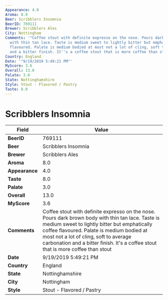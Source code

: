 ```yaml
---
Appearance: 4.0
Aroma: 8.0
Beer: Scribblers Insomnia
BeerID: 769111
Brewer: Scribblers Ales
City: Nottingham
Comments: '"Coffee stout with definite expresso on the nose. Pours dark brown body
  with thin tan lace. Taste is medium sweet to lightly bitter but emphatically coffee
  flavoured. Palate is medium bodied at most not a lot of cling, soft to average carbonation
  and a bitter finish. It''s a coffee stout that is more coffee than stout "'
Country: England
Date: '"9/19/2019 5:49:21 PM"'
MyScore: 3.6
Overall: 13.0
Palate: 3.0
State: Nottinghamshire
Style: Stout - Flavored / Pastry
Taste: 8.0
---
```


# Scribblers Insomnia

| Field         | Value |
|---------------|-------|
| **BeerID** | 769111 |
| **Beer** | Scribblers Insomnia |
| **Brewer** | Scribblers Ales |
| **Aroma** | 8.0 |
| **Appearance** | 4.0 |
| **Taste** | 8.0 |
| **Palate** | 3.0 |
| **Overall** | 13.0 |
| **MyScore** | 3.6 |
| **Comments** | Coffee stout with definite expresso on the nose. Pours dark brown body with thin tan lace. Taste is medium sweet to lightly bitter but emphatically coffee flavoured. Palate is medium bodied at most not a lot of cling, soft to average carbonation and a bitter finish. It's a coffee stout that is more coffee than stout  |
| **Date** | 9/19/2019 5:49:21 PM |
| **Country** | England |
| **State** | Nottinghamshire |
| **City** | Nottingham |
| **Style** | Stout - Flavored / Pastry |

